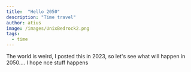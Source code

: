 ```yaml
---
title:  "Hello 2050"
description: "Time travel"
author: atius
image: /images/UnixBedrock2.png
tags:
  - time
---
```

 The world is weird, I posted this in 2023, so let's see what will happen in 2050.... I hope nce stuff happens
